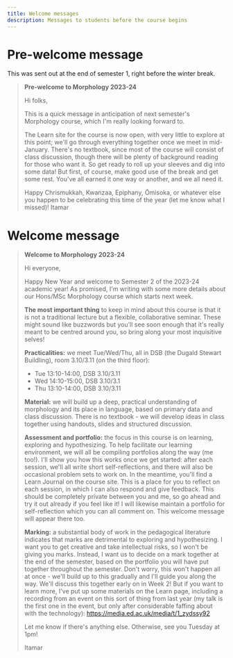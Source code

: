 ```yaml
---
title: Welcome messages
description: Messages to students before the course begins
---
```


# Pre-welcome message

This was sent out at the end of semester 1, right before the winter break.

> **Pre-welcome to Morphology 2023-24**
> 
> Hi folks,
> 
> This is a quick message in anticipation of next semester's Morphology course, which I'm really looking forward to.
> 
> The Learn site for the course is now open, with very little to explore at this point; we'll go through everything together once we meet in mid-January. There's no textbook, since most of the course will consist of class discussion, though there will be plenty of background reading for those who want it. So get ready to roll up your sleeves and dig into some data! But first, of course, make good use of the break and get some rest. You've all earned it one way or another, and we all need it.
> 
> Happy Chrismukkah, Kwanzaa, Epiphany, Ōmisoka, or whatever else you happen to be celebrating this time of the year (let me know what I missed)!
> Itamar


# Welcome message

> **Welcome to Morphology 2023-24**
> 
> Hi everyone,
> 
> Happy New Year and welcome to Semester 2 of the 2023-24 academic year! As promised, I'm writing with some more details about our Hons/MSc Morphology course which starts next week.
> 
> **The most important thing** to keep in mind about this course is that it is not a traditional lecture but a flexible, collaborative seminar. These might sound like buzzwords but you'll see soon enough that it's really meant to be centred around you, so bring along your most inquisitive selves!
> 
> **Practicalities:** we meet Tue/Wed/Thu, all in DSB (the Dugald Stewart Buildling), room 3.10/3.11 (on the third floor):
> * Tue 13:10-14:00, DSB 3.10/3.11
> * Wed 14:10-15:00, DSB 3.10/3.1
> * Thu 13:10-14:00, DSB 3.10/3.11
>
> **Material:** we will build up a deep, practical understanding of morphology and its place in language, based on primary data and class discussion. There is no textbook - we will develop ideas in class together using handouts, slides and structured discussion.
> 
> **Assessment and portfolio:** the focus in this course is on learning, exploring and hypothesizing. To help facilitate our learning environment, we will all be compiling portfolios along the way (me too!). I'll show you how this works once we get started: after each session, we'll all write short self-reflections, and there will also be occasional problem sets to work on. In the meantime, you'll find a Learn Journal on the course site. This is a place for you to reflect on each session, in which I can also respond and give feedback. This should be completely private between you and me, so go ahead and try it out already if you feel like it! I will likewise maintain a portfolio for self-reflection which you can all comment on. This welcome message will appear there too.
> 
> **Marking:** a substantial body of work in the pedagogical literature indicates that marks are detrimental to exploring and hypothesizing. I want you to get creative and take intellectual risks, so I won't be giving you marks. Instead, I want us to decide on a mark together at the end of the semester, based on the portfolio you will have put together throughout the semester. Don't worry, this won't happen all at once - we'll build up to this gradually and I'll guide you along the way. We'll discuss this together early on in Week 2! But if you want to learn more, I've put up some materials on the Learn page, including a recording from an event on this sort of thing from last year (my talk is the first one in the event, but only after considerable faffing about with the technology): <https://media.ed.ac.uk/media/t/1_zydssy92>
>
> Let me know if there's anything else. Otherwise, see you Tuesday at 1pm!
>
> Itamar

